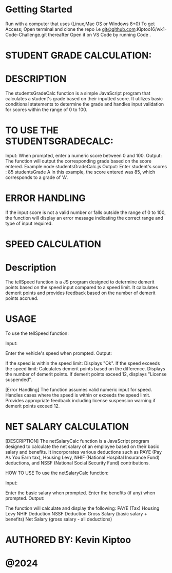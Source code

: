  # Getting Started
 Run with a computer that uses (Linux,Mac OS or Windows 8+0)
 To get Access;
 Open terminal and clone the repo i.e git@github.com:Kiptoo16/wk1-Code-Challenge.git
 thereafter Open it on VS Code by running Code .
 
# STUDENT GRADE CALCULATION:
 
 # DESCRIPTION

The studentsGradeCalc function is a simple JavaScript program that calculates a student's grade based on their inputted score. It utilizes basic conditional statements to determine the grade and handles input validation for scores within the range of 0 to 100.


# TO USE THE STUDENTSGRADECALC:

Input: When prompted, enter a numeric score between 0 and 100.
Output: The function will output the corresponding grade based on the score entered.
Example
node studentsGradeCalc.js
   Output:
   Enter student's scores : 85
   studentsGrade A
In this example, the score entered was 85, which corresponds to a grade of 'A'.

# ERROR HANDLING
If the input score is not a valid number or falls outside the range of 0 to 100, the function will display an error message indicating the correct range and type of input required.

# SPEED CALCULATION
# Description                               
The tellSpeed function is a JS program designed to determine demerit points based on the speed input compared to a speed limit. It calculates demerit points and provides feedback based on the number of demerit points accrued.

# USAGE
To use the tellSpeed function:

Input:

Enter the vehicle's speed when prompted.
Output:

If the speed is within the speed limit:
Displays "Ok".
If the speed exceeds the speed limit:
Calculates demerit points based on the difference.
Displays the number of demerit points.
If demerit points exceed 12, displays "License suspended".

[Error Handling]
The function assumes valid numeric input for speed.
Handles cases where the speed is within or exceeds the speed limit.
Provides appropriate feedback including license suspension warning if demerit points exceed 12.



# NET SALARY CALCULATION
[DESCRIPTION]
The netSalaryCalc function is a JavaScript program designed to calculate the net salary of an employee based on their basic salary and benefits. It incorporates various deductions such as PAYE (Pay As You Earn tax), Housing Levy, NHIF (National Hospital Insurance Fund) deductions, and NSSF (National Social Security Fund) contributions.
 
 HOW TO USE
 To use the netSalaryCalc function:

Input:

Enter the basic salary when prompted.
Enter the benefits (if any) when prompted.
Output:

The function will calculate and display the following:
PAYE (Tax)
Housing Levy
NHIF Deduction
NSSF Deduction
Gross Salary (basic salary + benefits)
Net Salary (gross salary - all deductions)


# AUTHORED BY: Kevin Kiptoo 
# @2024